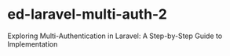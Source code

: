 # ed-laravel-multi-auth-2
Exploring Multi-Authentication in Laravel: A Step-by-Step Guide to Implementation
